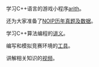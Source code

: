 学习C++语言的游戏小程序<a href='game/arith.rar' target='_blank'>arith</a>。

还为大家准备了<a href='race/index.md' target='_blank'>NOIP历年真题及数据</a>。

学习C++算法编程的<a href='handout/index.md' target='_blank'>讲义</a>。

编写和模拟竞赛环境的<a href='tool/index.md' target='_blank'>工具</a>。

讲解相关知识的<a href='video/index.md' target='_blank'>视频</a>。


